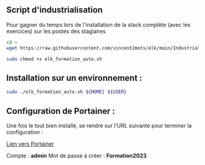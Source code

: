 ## Script d'industrialisation
Pour gagner du temps lors de l'installation de la stack complète (avec les exercices) sur les postes des stagiaires

``` sh
cd ~
wget https://raw.githubusercontent.com/vincent2mots/elk/main/Industrialisation/elk_formation_auto.sh -O elk_formation_auto.sh
```

``` sh
sudo chmod +x elk_formation_auto.sh
```

## Installation sur un environnement :
``` sh
sudo ./elk_formation_auto.sh ${HOME} ${USER}
```

## Configuration de Portainer :
Une fois le tout bien installé, se rendre sur l'URL suivante pour terminer la configuration :

[Lien vers Portainer](https://localhost:9443)


Compte : **admin**
Mot de passe à créer : **Formation2023**